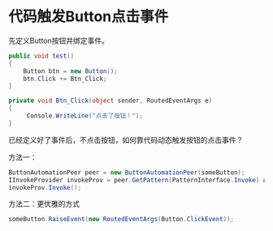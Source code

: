 # 代码触发Button点击事件

先定义Button按钮并绑定事件。

```c#
public void test()
{
    Button btn = new Button();
    btn.Click += Btn_Click;
}

private void Btn_Click(object sender, RoutedEventArgs e)
{
     Console.WriteLine("点击了按钮！");
}
```

已经定义好了事件后，不点击按钮，如何靠代码动态触发按钮的点击事件？

方法一：

```c#
ButtonAutomationPeer peer = new ButtonAutomationPeer(someButton);
IInvokeProvider invokeProv = peer.GetPattern(PatternInterface.Invoke) as IInvokeProvider;
invokeProv.Invoke();
```

方法二：更优雅的方式

```c#
someButton.RaiseEvent(new RoutedEventArgs(Button.ClickEvent));
```

 
